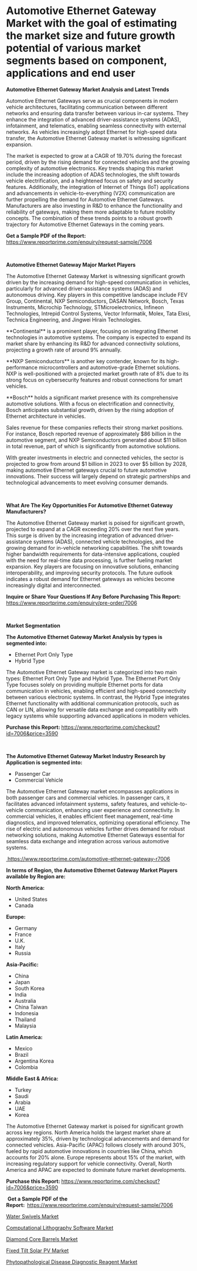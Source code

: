 <p><h1>Automotive Ethernet Gateway Market with the goal of estimating the market size and future growth potential of various market segments based on component, applications and end user</h1></p><p><strong>Automotive Ethernet Gateway Market Analysis and Latest Trends</strong></p>
<p><p>Automotive Ethernet Gateways serve as crucial components in modern vehicle architectures, facilitating communication between different networks and ensuring data transfer between various in-car systems. They enhance the integration of advanced driver-assistance systems (ADAS), infotainment, and telematics, enabling seamless connectivity with external networks. As vehicles increasingly adopt Ethernet for high-speed data transfer, the Automotive Ethernet Gateway market is witnessing significant expansion.</p><p>The market is expected to grow at a CAGR of 19.70% during the forecast period, driven by the rising demand for connected vehicles and the growing complexity of automotive electronics. Key trends shaping this market include the increasing adoption of ADAS technologies, the shift towards vehicle electrification, and a heightened focus on safety and security features. Additionally, the integration of Internet of Things (IoT) applications and advancements in vehicle-to-everything (V2X) communication are further propelling the demand for Automotive Ethernet Gateways. Manufacturers are also investing in R&D to enhance the functionality and reliability of gateways, making them more adaptable to future mobility concepts. The combination of these trends points to a robust growth trajectory for Automotive Ethernet Gateways in the coming years.</p></p>
<p><strong>Get a Sample PDF of the Report:&nbsp;</strong> <a href="https://www.reportprime.com/enquiry/request-sample/7006?utm_campaign=1113&utm_medium=2&utm_source=Github&utm_content=ia&utm_term=25112024&utm_id=automotive-ethernet-gateway">https://www.reportprime.com/enquiry/request-sample/7006</a></p>
<p>&nbsp;</p>
<p><strong>Automotive Ethernet Gateway Major Market Players</strong></p>
<p><p>The Automotive Ethernet Gateway Market is witnessing significant growth driven by the increasing demand for high-speed communication in vehicles, particularly for advanced driver-assistance systems (ADAS) and autonomous driving. Key players in this competitive landscape include FEV Group, Continental, NXP Semiconductors, DASAN Network, Bosch, Texas Instruments, Microchip Technology, STMicroelectronics, Infineon Technologies, Intrepid Control Systems, Vector Informatik, Molex, Tata Elxsi, Technica Engineering, and Jingwei Hirain Technologies.</p><p>**Continental** is a prominent player, focusing on integrating Ethernet technologies in automotive systems. The company is expected to expand its market share by enhancing its R&D for advanced connectivity solutions, projecting a growth rate of around 9% annually.</p><p>**NXP Semiconductors** is another key contender, known for its high-performance microcontrollers and automotive-grade Ethernet solutions. NXP is well-positioned with a projected market growth rate of 8% due to its strong focus on cybersecurity features and robust connections for smart vehicles.</p><p>**Bosch** holds a significant market presence with its comprehensive automotive solutions. With a focus on electrification and connectivity, Bosch anticipates substantial growth, driven by the rising adoption of Ethernet architecture in vehicles.</p><p>Sales revenue for these companies reflects their strong market positions. For instance, Bosch reported revenue of approximately $86 billion in the automotive segment, and NXP Semiconductors generated about $11 billion in total revenue, part of which is significantly from automotive solutions. </p><p>With greater investments in electric and connected vehicles, the sector is projected to grow from around $1 billion in 2023 to over $5 billion by 2028, making automotive Ethernet gateways crucial to future automotive innovations. Their success will largely depend on strategic partnerships and technological advancements to meet evolving consumer demands.</p></p>
<p>&nbsp;</p>
<p><strong>What Are The Key Opportunities For Automotive Ethernet Gateway Manufacturers?</strong></p>
<p><p>The Automotive Ethernet Gateway market is poised for significant growth, projected to expand at a CAGR exceeding 20% over the next five years. This surge is driven by the increasing integration of advanced driver-assistance systems (ADAS), connected vehicle technologies, and the growing demand for in-vehicle networking capabilities. The shift towards higher bandwidth requirements for data-intensive applications, coupled with the need for real-time data processing, is further fueling market expansion. Key players are focusing on innovative solutions, enhancing interoperability, and improving security protocols. The future outlook indicates a robust demand for Ethernet gateways as vehicles become increasingly digital and interconnected.</p></p>
<p><strong>Inquire or Share Your Questions If Any Before Purchasing This Report:</strong> <a href="https://www.reportprime.com/enquiry/pre-order/7006?utm_campaign=1113&utm_medium=2&utm_source=Github&utm_content=ia&utm_term=25112024&utm_id=automotive-ethernet-gateway">https://www.reportprime.com/enquiry/pre-order/7006</a></p>
<p>&nbsp;</p>
<p><strong>Market Segmentation</strong></p>
<p><strong>The Automotive Ethernet Gateway Market Analysis by types is segmented into:</strong></p>
<p><ul><li>Ethernet Port Only Type</li><li>Hybrid Type</li></ul></p>
<p><p>The Automotive Ethernet Gateway market is categorized into two main types: Ethernet Port Only Type and Hybrid Type. The Ethernet Port Only Type focuses solely on providing multiple Ethernet ports for data communication in vehicles, enabling efficient and high-speed connectivity between various electronic systems. In contrast, the Hybrid Type integrates Ethernet functionality with additional communication protocols, such as CAN or LIN, allowing for versatile data exchange and compatibility with legacy systems while supporting advanced applications in modern vehicles.</p></p>
<p><strong>Purchase this Report:&nbsp;</strong><a href="https://www.reportprime.com/checkout?id=7006&price=3590&utm_campaign=1113&utm_medium=2&utm_source=Github&utm_content=ia&utm_term=25112024&utm_id=automotive-ethernet-gateway">https://www.reportprime.com/checkout?id=7006&price=3590</a></p>
<p>&nbsp;</p>
<p><strong>The Automotive Ethernet Gateway Market Industry Research by Application is segmented into:</strong></p>
<p><ul><li>Passenger Car</li><li>Commercial Vehicle</li></ul></p>
<p><p>The Automotive Ethernet Gateway market encompasses applications in both passenger cars and commercial vehicles. In passenger cars, it facilitates advanced infotainment systems, safety features, and vehicle-to-vehicle communication, enhancing user experience and connectivity. In commercial vehicles, it enables efficient fleet management, real-time diagnostics, and improved telematics, optimizing operational efficiency. The rise of electric and autonomous vehicles further drives demand for robust networking solutions, making Automotive Ethernet Gateways essential for seamless data exchange and integration across various automotive systems.</p></p>
<p><a href="https://www.reportprime.com/automotive-ethernet-gateway-r7006?utm_campaign=1113&utm_medium=2&utm_source=Github&utm_content=ia&utm_term=25112024&utm_id=automotive-ethernet-gateway">&nbsp;https://www.reportprime.com/automotive-ethernet-gateway-r7006</a></p>
<p><strong>In terms of Region, the Automotive Ethernet Gateway Market Players available by Region are:</strong></p>
<p>
    <p> <strong> North America: </strong>
        <ul>
            <li>United States</li>
            <li>Canada</li>
        </ul>
        </p> 
    <p> <strong> Europe: </strong>
        <ul>
            <li>Germany</li>
            <li>France</li>
            <li>U.K.</li>
            <li>Italy</li>
            <li>Russia</li>
        </ul>
        </p> 
    <p> <strong> Asia-Pacific: </strong>
        <ul>
            <li>China</li>
            <li>Japan</li>
            <li>South Korea</li>
            <li>India</li>
            <li>Australia</li>
            <li>China Taiwan</li>
            <li>Indonesia</li>
            <li>Thailand</li>
            <li>Malaysia</li>
        </ul>
        </p> 
    <p> <strong> Latin America: </strong>
        <ul>
            <li>Mexico</li>
            <li>Brazil</li>
            <li>Argentina Korea</li>
            <li>Colombia</li>
        </ul>
        </p> 
    <p> <strong> Middle East & Africa: </strong>
        <ul>
            <li>Turkey</li>
            <li>Saudi</li>
            <li>Arabia</li>
            <li>UAE</li>
            <li>Korea</li>
        </ul>
    </p>
    </p>
<p><p>The Automotive Ethernet Gateway market is poised for significant growth across key regions. North America holds the largest market share at approximately 35%, driven by technological advancements and demand for connected vehicles. Asia-Pacific (APAC) follows closely with around 30%, fueled by rapid automotive innovations in countries like China, which accounts for 20% alone. Europe represents about 15% of the market, with increasing regulatory support for vehicle connectivity. Overall, North America and APAC are expected to dominate future market developments.</p></p>
<p><strong>Purchase this Report: </strong><a href="https://www.reportprime.com/checkout?id=7006&price=3590&utm_campaign=1113&utm_medium=2&utm_source=Github&utm_content=ia&utm_term=25112024&utm_id=automotive-ethernet-gateway">https://www.reportprime.com/checkout?id=7006&price=3590</a></p>
<p>&nbsp;<strong>Get a Sample PDF of the Report:&nbsp;&nbsp;</strong><a href="https://www.reportprime.com/enquiry/request-sample/7006?utm_campaign=1113&utm_medium=2&utm_source=Github&utm_content=ia&utm_term=25112024&utm_id=automotive-ethernet-gateway">https://www.reportprime.com/enquiry/request-sample/7006</a></p>
<p><strong></strong></p>
<p><p><a href="https://www.linkedin.com/pulse/water-swivels-market-trends-insights-type-application-analysis-2wpwe?utm_campaign=1113&utm_medium=2&utm_source=Github&utm_content=ia&utm_term=25112024&utm_id=automotive-ethernet-gateway">Water Swivels Market</a></p><p><a href="https://issuu.com/reportprime-2/docs/computational-lithography-software-_4938d67e3487ce?utm_campaign=1113&utm_medium=2&utm_source=Github&utm_content=ia&utm_term=25112024&utm_id=automotive-ethernet-gateway">Computational Lithography Software Market</a></p><p><a href="https://www.linkedin.com/pulse/diamond-core-barrels-market-size-type-product-global-industry-d7cve?utm_campaign=1113&utm_medium=2&utm_source=Github&utm_content=ia&utm_term=25112024&utm_id=automotive-ethernet-gateway">Diamond Core Barrels Market</a></p><p><a href="https://www.linkedin.com/pulse/fixed-tilt-solar-pv-value-chain-analysis-from-raw-materials-end-user-9u2nc?utm_campaign=1113&utm_medium=2&utm_source=Github&utm_content=ia&utm_term=25112024&utm_id=automotive-ethernet-gateway">Fixed Tilt Solar PV Market</a></p><p><a href="https://issuu.com/reportprime-2/docs/phytopathological-disease-diagnosti_c459ceec7da5b6?utm_campaign=1113&utm_medium=2&utm_source=Github&utm_content=ia&utm_term=25112024&utm_id=automotive-ethernet-gateway">Phytopathological Disease Diagnostic Reagent Market</a></p></p>